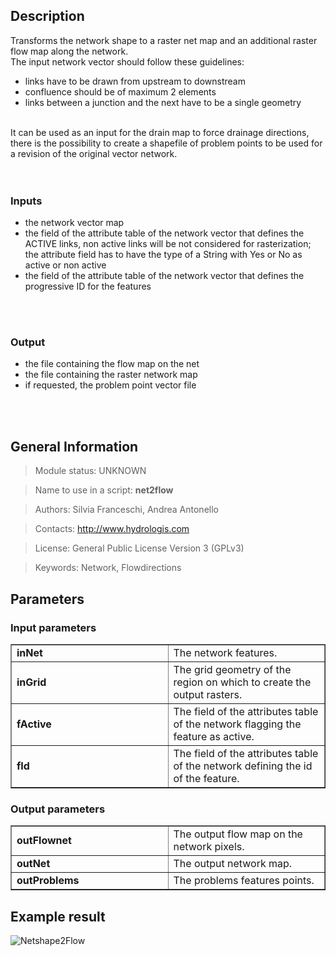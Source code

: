 <h2>Description</h2>

Transforms the network shape to a raster net map and an additional raster flow map along the network.
<br>
The input network vector should follow these guidelines:<br>
<ul>
<li>links have to be drawn from upstream to downstream</li>
<li>confluence should be of maximum 2 elements</li>
<li>links between a junction and the next have to be a single geometry</li>
</ul>
<br>
It can be used as an input for the drain map to force drainage directions, there is the possibility to create a shapefile of problem points to be used for<br>
a revision of the original vector network.<br>
<br>
<br>
<h3>Inputs</h3>
<ul>
<li>the network vector map</li>
<li>the field of the attribute table of the network vector that defines the ACTIVE links, non active links will be not considered for rasterization;<br>
the attribute field has to have the type of a String with Yes or No as active or non active</li>
<li>the field of the attribute table of the network vector that defines the progressive ID for the features</li>
</ul>
<br>
<br>
<h3>Output</h3>
<ul>
<li>the file containing the flow map on the net</li>
<li>the file containing the raster network map</li>
<li>if requested, the problem point vector file</li>
</ul>
<br>
<br>


<h2>General Information</h2>

<blockquote>Module status: UNKNOWN</blockquote>

<blockquote>Name to use in a script: <b>net2flow</b></blockquote>

<blockquote>Authors: Silvia Franceschi, Andrea Antonello</blockquote>

<blockquote>Contacts: <a href='http://www.hydrologis.com'>http://www.hydrologis.com</a></blockquote>

<blockquote>License: General Public License Version 3 (GPLv3)</blockquote>

<blockquote>Keywords: Network, Flowdirections</blockquote>


<h2>Parameters</h2>

<h3>Input parameters</h3>
<table cellpadding='10' width='70%' border='1'>
<tr>
<td width='50%'> <b>inNet</b> </td><td width='50%'> The network features. </td>
</tr>
<tr>
<td width='50%'> <b>inGrid</b> </td><td width='50%'> The grid geometry of the region on which to create the output rasters. </td>
</tr>
<tr>
<td width='50%'> <b>fActive</b> </td><td width='50%'> The field of the attributes table of the network flagging the feature as active. </td>
</tr>
<tr>
<td width='50%'> <b>fId</b> </td><td width='50%'> The field of the attributes table of the network defining the id of the feature. </td>
</tr>
</table>

<h3>Output parameters</h3>
<table cellpadding='10' width='70%' border='1'>
<tr>
<td width='50%'> <b>outFlownet</b> </td><td width='50%'> The output flow map on the network pixels. </td>
</tr>
<tr>
<td width='50%'> <b>outNet</b> </td><td width='50%'> The output network map. </td>
</tr>
<tr>
<td width='50%'> <b>outProblems</b> </td><td width='50%'> The problems features points. </td>
</tr>
</table>

<h2>Example result</h2>

<img src='http://wiki.jgrasstools.googlecode.com/git/images/hortonmachine/netshape2flow.png' alt='Netshape2Flow' />
<br>
